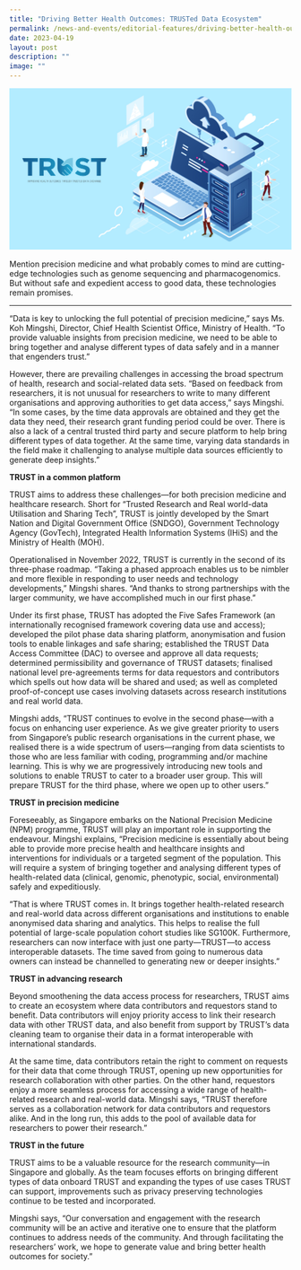```yaml
---
title: "Driving Better Health Outcomes: TRUSTed Data Ecosystem"
permalink: /news-and-events/editorial-features/driving-better-health-outcomes-trusted-data-ecosystem/
date: 2023-04-19
layout: post
description: ""
image: ""
---
```

![](/images/Resources/Editorial%20Features/2023/precise-web-banner-02-1.jpg)

Mention precision medicine and what probably comes to mind are cutting-edge technologies such as genome sequencing and pharmacogenomics. But without safe and expedient access to good data, these technologies remain promises.

* * *

“Data is key to unlocking the full potential of precision medicine,” says Ms. Koh Mingshi, Director, Chief Health Scientist Office, Ministry of Health. “To provide valuable insights from precision medicine, we need to be able to bring together and analyse different types of data safely and in a manner that engenders trust.”

However, there are prevailing challenges in accessing the broad spectrum of health, research and social-related data sets. “Based on feedback from researchers, it is not unusual for researchers to write to many different organisations and approving authorities to get data access,” says Mingshi. “In some cases, by the time data approvals are obtained and they get the data they need, their research grant funding period could be over. There is also a lack of a central trusted third party and secure platform to help bring different types of data together. At the same time, varying data standards in the field make it challenging to analyse multiple data sources efficiently to generate deep insights.”

**TRUST in a common platform**

TRUST aims to address these challenges—for both precision medicine and healthcare research. Short for “Trusted Research and Real world-data Utilisation and Sharing Tech”, TRUST is jointly developed by the Smart Nation and Digital Government Office (SNDGO), Government Technology Agency (GovTech), Integrated Health Information Systems (IHiS) and the Ministry of Health (MOH).

Operationalised in November 2022, TRUST is currently in the second of its three-phase roadmap. “Taking a phased approach enables us to be nimbler and more flexible in responding to user needs and technology developments,” Mingshi shares. “And thanks to strong partnerships with the larger community, we have accomplished much in our first phase.”

Under its first phase, TRUST has adopted the Five Safes Framework (an internationally recognised framework covering data use and access); developed the pilot phase data sharing platform, anonymisation and fusion tools to enable linkages and safe sharing; established the TRUST Data Access Committee (DAC) to oversee and approve all data requests; determined permissibility and governance of TRUST datasets; finalised national level pre-agreements terms for data requestors and contributors which spells out how data will be shared and used; as well as completed proof-of-concept use cases involving datasets across research institutions and real world data.

Mingshi adds, “TRUST continues to evolve in the second phase—with a focus on enhancing user experience. As we give greater priority to users from Singapore’s public research organisations in the current phase, we realised there is a wide spectrum of users—ranging from data scientists to those who are less familiar with coding, programming and/or machine learning. This is why we are progressively introducing new tools and solutions to enable TRUST to cater to a broader user group. This will prepare TRUST for the third phase, where we open up to other users.”

**TRUST in precision medicine**

Foreseeably, as Singapore embarks on the National Precision Medicine (NPM) programme, TRUST will play an important role in supporting the endeavour. Mingshi explains, “Precision medicine is essentially about being able to provide more precise health and healthcare insights and interventions for individuals or a targeted segment of the population. This will require a system of bringing together and analysing different types of health-related data (clinical, genomic, phenotypic, social, environmental) safely and expeditiously.

“That is where TRUST comes in. It brings together health-related research and real-world data across different organisations and institutions to enable anonymised data sharing and analytics. This helps to realise the full potential of large-scale population cohort studies like SG100K. Furthermore, researchers can now interface with just one party—TRUST—to access interoperable datasets. The time saved from going to numerous data owners can instead be channelled to generating new or deeper insights.”

**TRUST in advancing research**

Beyond smoothening the data access process for researchers, TRUST aims to create an ecosystem where data contributors and requestors stand to benefit. Data contributors will enjoy priority access to link their research data with other TRUST data, and also benefit from support by TRUST’s data cleaning team to organise their data in a format interoperable with international standards.

At the same time, data contributors retain the right to comment on requests for their data that come through TRUST, opening up new opportunities for research collaboration with other parties. On the other hand, requestors enjoy a more seamless process for accessing a wide range of health-related research and real-world data. Mingshi says, “TRUST therefore serves as a collaboration network for data contributors and requestors alike. And in the long run, this adds to the pool of available data for researchers to power their research.”

**TRUST in the future**

TRUST aims to be a valuable resource for the research community—in Singapore and globally. As the team focuses efforts on bringing different types of data onboard TRUST and expanding the types of use cases TRUST can support, improvements such as privacy preserving technologies continue to be tested and incorporated.

Mingshi says, “Our conversation and engagement with the research community will be an active and iterative one to ensure that the platform continues to address needs of the community. And through facilitating the researchers’ work, we hope to generate value and bring better health outcomes for society.”